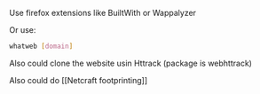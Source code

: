 Use firefox extensions like BuiltWith or Wappalyzer

Or use:

``` bash
whatweb [domain]
```

Also could clone the website usin Httrack (package is webhttrack)

Also could do [[Netcraft footprinting]]